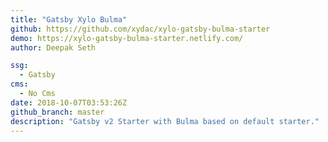 ```yaml
---
title: "Gatsby Xylo Bulma"
github: https://github.com/xydac/xylo-gatsby-bulma-starter
demo: https://xylo-gatsby-bulma-starter.netlify.com/
author: Deepak Seth

ssg:
  - Gatsby
cms:
  - No Cms
date: 2018-10-07T03:53:26Z
github_branch: master
description: "Gatsby v2 Starter with Bulma based on default starter."
---
```

